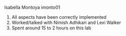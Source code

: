 Isabella Montoya 
imonto01

1. All aspects have been correctly implemented
2. Worked/talked with Nimish Adhikari and Lexi Walker
3. Spent around 15 to 2 hours on this lab